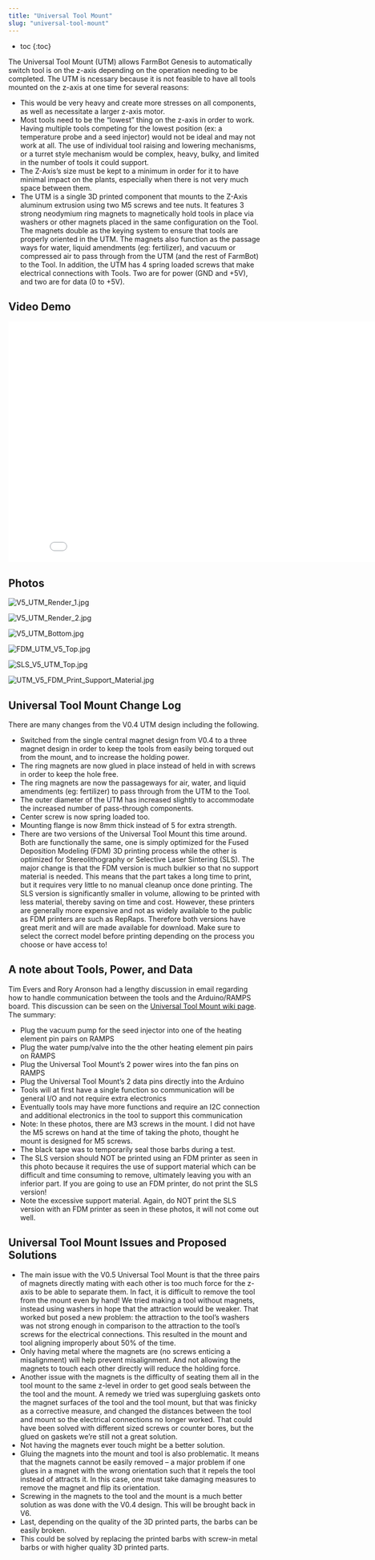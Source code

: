 ```yaml
---
title: "Universal Tool Mount"
slug: "universal-tool-mount"
---
```


* toc
{:toc}

The Universal Tool Mount (UTM) allows FarmBot Genesis to automatically switch tool is on the z-axis depending on the operation needing to be completed. The UTM is ncessary because it is not feasible to have all tools mounted on the z-axis at one time for several reasons:

  * This would be very heavy and create more stresses on all components, as well as necessitate a larger z-axis motor.
  * Most tools need to be the “lowest” thing on the z-axis in order to work. Having multiple tools competing for the lowest position (ex: a temperature probe and a seed injector) would not be ideal and may not work at all. The use of individual tool raising and lowering mechanisms, or a turret style mechanism would be complex, heavy, bulky, and limited in the number of tools it could support.
  * The Z-Axis’s size must be kept to a minimum in order for it to have minimal impact on the plants, especially when there is not very much space between them.
  * The UTM is a single 3D printed component that mounts to the Z-Axis aluminum extrusion using two M5 screws and tee nuts. It features 3 strong neodymium ring magnets to magnetically hold tools in place via washers or other magnets placed in the same configuration on the Tool. The magnets double as the keying system to ensure that tools are properly oriented in the UTM. The magnets also function as the passage ways for water, liquid amendments (eg: fertilizer), and vacuum or compressed air to pass through from the UTM (and the rest of FarmBot) to the Tool. In addition, the UTM has 4 spring loaded screws that make electrical connections with Tools. Two are for power (GND and +5V), and two are for data (0 to +5V).

## Video Demo

<iframe class="embedly-embed" src="//cdn.embedly.com/widgets/media.html?src=https%3A%2F%2Fwww.youtube.com%2Fembed%2FJIVe0dvgx6w%3Ffeature%3Doembed&url=https%3A%2F%2Fwww.youtube.com%2Fwatch%3Fv%3DJIVe0dvgx6w%26feature%3Dyoutu.be&image=https%3A%2F%2Fi.ytimg.com%2Fvi%2FJIVe0dvgx6w%2Fhqdefault.jpg&key=02466f963b9b4bb8845a05b53d3235d7&type=text%2Fhtml&schema=youtube" width="854" height="480" scrolling="no" frameborder="0" allowfullscreen></iframe>

## Photos

![V5_UTM_Render_1.jpg](_images/V5_UTM_Render_1.jpg)



![V5_UTM_Render_2.jpg](_images/V5_UTM_Render_2.jpg)



![V5_UTM_Bottom.jpg](_images/V5_UTM_Bottom.jpg)



![FDM_UTM_V5_Top.jpg](_images/FDM_UTM_V5_Top.jpg)



![SLS_V5_UTM_Top.jpg](_images/SLS_V5_UTM_Top.jpg)



![UTM_V5_FDM_Print_Support_Material.jpg](_images/UTM_V5_FDM_Print_Support_Material.jpg)

## Universal Tool Mount Change Log
There are many changes from the V0.4 UTM design including the following.

  * Switched from the single central magnet design from V0.4 to a three magnet design in order to keep the tools from easily being torqued out from the mount, and to increase the holding power.
  * The ring magnets are now glued in place instead of held in with screws in order to keep the hole free.
  * The ring magnets are now the passageways for air, water, and liquid amendments (eg: fertilizer) to pass through from the UTM to the Tool.
  * The outer diameter of the UTM has increased slightly to accommodate the increased number of pass-through components.
  * Center screw is now spring loaded too.
  * Mounting flange is now 8mm thick instead of 5 for extra strength.
  * There are two versions of the Universal Tool Mount this time around. Both are functionally the same, one is simply optimized for the Fused Deposition Modeling (FDM) 3D printing process while the other is optimized for Stereolithography or Selective Laser Sintering (SLS). The major change is that the FDM version is much bulkier so that no support material is needed. This means that the part takes a long time to print, but it requires very little to no manual cleanup once done printing. The SLS version is significantly smaller in volume, allowing to be printed with less material, thereby saving on time and cost. However, these printers are generally more expensive and not as widely available to the public as FDM printers are such as RepRaps. Therefore both versions have great merit and will are made available for download. Make sure to select the correct model before printing depending on the process you choose or have access to!

## A note about Tools, Power, and Data
Tim Evers and Rory Aronson had a lengthy discussion in email regarding how to handle communication between the tools and the Arduino/RAMPS board. This discussion can be seen on the [Universal Tool Mount wiki page](http://wiki.farmbot.cc/wiki/Universal_Tool_Mount). The summary:

  * Plug the vacuum pump for the seed injector into one of the heating element pin pairs on RAMPS
  * Plug the water pump/valve into the the other heating element pin pairs on RAMPS
  * Plug the Universal Tool Mount’s 2 power wires into the fan pins on RAMPS
  * Plug the Universal Tool Mount’s 2 data pins directly into the Arduino
  * Tools will at first have a single function so communication will be general I/O and not require extra electronics
  * Eventually tools may have more functions and require an I2C connection and additional electronics in the tool to support this communication
  * Note: In these photos, there are M3 screws in the mount. I did not have the M5 screws on hand at the time of taking the photo, thought he mount is designed for M5 screws.
  * The black tape was to temporarily seal those barbs during a test.
  * The SLS version should NOT be printed using an FDM printer as seen in this photo because it requires the use of support material which can be difficult and time consuming to remove, ultimately leaving you with an inferior part. If you are going to use an FDM printer, do not print the SLS version!
  * Note the excessive support material. Again, do NOT print the SLS version with an FDM printer as seen in these photos, it will not come out well.


## Universal Tool Mount Issues and Proposed Solutions
  * The main issue with the V0.5 Universal Tool Mount is that the three pairs of magnets directly mating with each other is too much force for the z-axis to be able to separate them. In fact, it is difficult to remove the tool from the mount even by hand! We tried making a tool without magnets, instead using washers in hope that the attraction would be weaker. That worked but posed a new problem: the attraction to the tool’s washers was not strong enough in comparison to the attraction to the tool’s screws for the electrical connections. This resulted in the mount and tool aligning improperly about 50% of the time.
  * Only having metal where the magnets are (no screws enticing a misalignment) will help prevent misalignment. And not allowing the magnets to touch each other directly will reduce the holding force.
  * Another issue with the magnets is the difficulty of seating them all in the tool mount to the same z-level in order to get good seals between the the tool and the mount. A remedy we tried was supergluing gaskets onto the magnet surfaces of the tool and the tool mount, but that was finicky as a corrective measure, and changed the distances between the tool and mount so the electrical connections no longer worked. That could have been solved with different sized screws or counter bores, but the glued on gaskets we’re still not a great solution.
  * Not having the magnets ever touch might be a better solution.
  * Gluing the magnets into the mount and tool is also problematic. It means that the magnets cannot be easily removed – a major problem if one glues in a magnet with the wrong orientation such that it repels the tool instead of attracts it. In this case, one must take damaging measures to remove the magnet and flip its orientation.
  * Screwing in the magnets to the tool and the mount is a much better solution as was done with the V0.4 design. This will be brought back in V6.
  * Last, depending on the quality of the 3D printed parts, the barbs can be easily broken.
  * This could be solved by replacing the printed barbs with screw-in metal barbs or with higher quality 3D printed parts.
